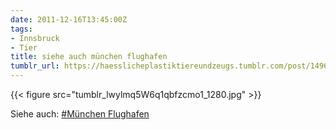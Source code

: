 ```yaml
---
date: 2011-12-16T13:45:00Z
tags:
- Innsbruck
- Tier
title: siehe auch münchen flughafen
tumblr_url: https://haesslicheplastiktiereundzeugs.tumblr.com/post/14968321898/siehe-auch-m%C3%BCnchen-flughafen
---
```

{{< figure src="tumblr_lwylmq5W6q1qbfzcmo1_1280.jpg" >}}

Siehe auch: [#München Flughafen](http://haesslicheplastiktiereundzeugs.tumblr.com/tagged/M%C3%BCnchen%20Flughafen)

